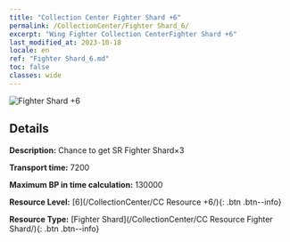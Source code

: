 ```yaml
---
title: "Collection Center Fighter Shard +6"
permalink: /CollectionCenter/Fighter Shard_6/
excerpt: "Wing Fighter Collection CenterFighter Shard +6"
last_modified_at: 2023-10-18
locale: en
ref: "Fighter Shard_6.md"
toc: false
classes: wide
---
```



![Fighter Shard +6](/images/cc/CC_Fighter_Shard_5.png)

## Details

  **Description:** Chance to get SR Fighter Shard×3

  **Transport time:** 7200

  **Maximum BP in time calculation:** 130000

  **Resource Level:** [6](/CollectionCenter/CC Resource +6/){: .btn .btn--info}

  **Resource Type:** [Fighter Shard](/CollectionCenter/CC Resource Fighter Shard/){: .btn .btn--info}

